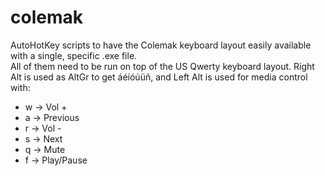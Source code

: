 # colemak
AutoHotKey scripts to have the Colemak keyboard layout easily available with a single, specific .exe file.\
All of them need to be run on top of the US Qwerty keyboard layout. Right Alt is used as AltGr to get áéíóúüñ, and Left Alt is used for media control with:
* w &rarr; Vol +
* a &rarr; Previous
* r &rarr; Vol -
* s &rarr; Next
* q &rarr; Mute
* f &rarr; Play/Pause
